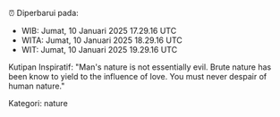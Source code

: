 ⏰ Diperbarui pada:
- WIB: Jumat, 10 Januari 2025 17.29.16 UTC
- WITA: Jumat, 10 Januari 2025 18.29.16 UTC
- WIT: Jumat, 10 Januari 2025 19.29.16 UTC

Kutipan Inspiratif:
"Man's nature is not essentially evil. Brute nature has been know to yield to the influence of love. You must never despair of human nature."


Kategori: nature

